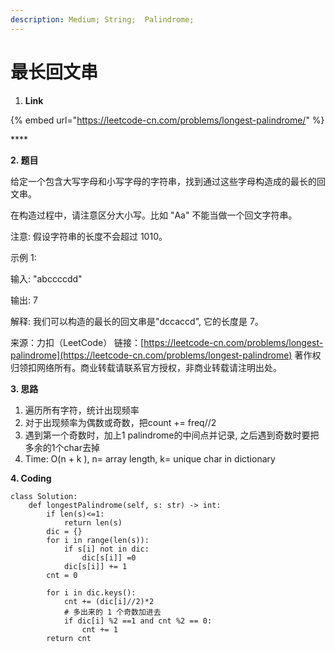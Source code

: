 ```yaml
---
description: Medium; String;  Palindrome;
---
```


# 最长回文串

1. **Link**

{% embed url="https://leetcode-cn.com/problems/longest-palindrome/" %}

\*\*\*\*

**2. 题目**

给定一个包含大写字母和小写字母的字符串，找到通过这些字母构造成的最长的回文串。

在构造过程中，请注意区分大小写。比如 "Aa" 不能当做一个回文字符串。

注意: 假设字符串的长度不会超过 1010。

示例 1:

输入: "abccccdd"

输出: 7

解释: 我们可以构造的最长的回文串是"dccaccd", 它的长度是 7。

来源：力扣（LeetCode） 链接：[https://leetcode-cn.com/problems/longest-palindrome](https://leetcode-cn.com/problems/longest-palindrome) 著作权归领扣网络所有。商业转载请联系官方授权，非商业转载请注明出处。

**3. 思路**

1. 遍历所有字符，统计出现频率
2. 对于出现频率为偶数或奇数，把count += freq//2
3. 遇到第一个奇数时，加上1 palindrome的中间点并记录, 之后遇到奇数时要把多余的1个char去掉
4. Time: O\(n + k \), n= array length,  k= unique char in dictionary

**4. Coding**

```text
class Solution:
    def longestPalindrome(self, s: str) -> int:
        if len(s)<=1:
            return len(s)
        dic = {}
        for i in range(len(s)):
            if s[i] not in dic:
                dic[s[i]] =0
            dic[s[i]] += 1
        cnt = 0

        for i in dic.keys():            
            cnt += (dic[i]//2)*2
            # 多出来的 1 个奇数加进去 
            if dic[i] %2 ==1 and cnt %2 == 0:
                cnt += 1
        return cnt
```






